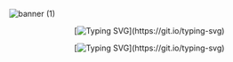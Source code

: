 ![banner (1)](https://github.com/Adri22K/Adri22K/assets/168793109/5cd84067-e2ad-4298-946e-6296281e03cc)

<div align="center">

[![Typing SVG](https://readme-typing-svg.demolab.com?font=Pacifico&size=28&duration=4990&pause=1000&color=EDC5F8&center=true&vCenter=true&multiline=true&random=true&width=600&lines=%F0%9F%8C%BA+Hi%2C+welcome+to+my+profile!)](https://git.io/typing-svg)

[![Typing SVG](https://readme-typing-svg.demolab.com?font=Pacifico&size=28&duration=4990&pause=1000&color=EDC5F8&center=true&vCenter=true&multiline=true&random=true&width=600&lines=+I'm+Adrielle+and+I'm+a+programming+student!)](https://git.io/typing-svg)

 </div>


